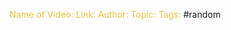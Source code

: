 <span style="color: #f2c23d;">Name of Video:</span> 
<span style="color: #f2c23d;">Link: </span>
<span style="color: #f2c23d;">Author: </span>
<span style="color: #f2c23d;">Topic: </span>
<span style="color: #f2c23d;">Tags:</span> #random 